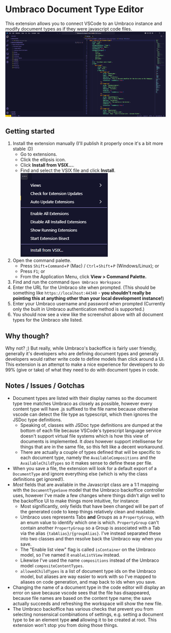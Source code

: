 # Umbraco Document Type Editor

This extension allows you to connect VSCode to an Umbraco instance and modify document types as if they were javascript code files.
![Sample](images/sample.png)

## Getting started
 1. Install the extension manually (I'll publish it properly once it's a bit more stable :D)
    - Go to extensions.
    - Click the ellipsis icon.
    - Click **Install from VSIX...**.
    - Find and select the VSIX file and click **Install**.
 ![Install](images/install.png)
 2. Open the command palette.
    - Press `Shift`+`Command`+`P` (Mac) / `Ctrl`+`Shift`+`P` (Windows/Linux); or
    - Press `F1`; or
    - From the Application Menu, click **View > Command Palette.**
 3. Find and run the command `Open Umbraco Workspace`
 4. Enter the URL for the Umbraco site when prompted. (This should be something like `https://localhost:44340` - **you shouldn't really be pointing this at anything other than your local development instance!**)
 5. Enter your Umbraco username and password when prompted (Currently only the built in Umbraco authentication method is supported.)
 6. You should now see a view like the screenshot above with all document types for the Umbraco site listed.

## Why though?
Why not? ;) But really, while Umbraco's backoffice is fairly user friendly, generally it's developers who are defining document types and generally developers would rather write code to define models than click around a UI. This extension is an attempt to make a nice experience for developers to do 99% (give or take) of what they need to do with document types in code.

## Notes / Issues / Gotchas
 - Document types are listed with their display names so the document type tree matches Umbraco as closely as possible, however every content type will have .js suffixed to the file name because otherwise vscode can detect the file type as typescript, which then ignores the JSDoc type definitions.
   - Speaking of, classes with JSDoc type definitions are dumped at the bottom of each file because VSCode's typescript language service doesn't support virtual file systems which is how this view of documents is implemented. It *does* however support intellisense for things that are in the same file, so this felt like a decent workaround.
   - There are actually a couple of types defined that will be specific to each document type, namely the `AvailableCompositions` and the `AvailableChildTypes` so it makes sense to define these per file.
 - When you save a file, the extension will look for a default export of a `DocumentType` and ignore everything else (which is why the class definitions get ignored!).
 - *Most* fields that are available in the Javascript class are a 1:1 mapping with the `DocumentTypeSave` model that the Umbraco backoffice controller uses, however I've made a few changes where things didn't align well to the backoffice UI to make things more intuitive, for instance:
   - Most significantly, only fields that have been changed will be part of the generated code to keep things relatively clean and readable.
   - Umbraco uses represents Tabs **and** Groups as a `PropertyGroup`, with an enum value to identify which one is which. `PropertyGroup` can't contain another `PropertyGroup` so a Group is associated with a Tab via the alias `{tabAlias}/{groupAlias}`. I've instead separated these into two classes and then resolve back the Umbraco way when you save.
   - The "Enable list view" flag is called `isContainer` on the Umbraco model, so I've named it `enableListView` instead.
   - Likewise I've used the name `compositions` instead of the Umbraco model `compositeContentTypes`.
   - `allowedChildTypes` is a list of document type ids on the Umbraco model, but aliases are way easier to work with so I've mapped to aliases on code generation, and map back to ids when you save.
 - Changing the name of a document type in the code editor will display an error on save because vscode sees that the file has disappeared, because file names are based on the content type name; the save actually succeeds and refreshing the workspace will show the new file.
 - The Umbraco backoffice has various checks that prevent you from selecting nonsensical combinations of settings, e.g. setting a document type to be an element type **and** allowing it to be created at root. This extension won't stop you from doing those things.
